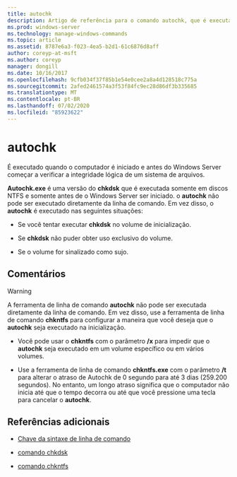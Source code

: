 ```yaml
---
title: autochk
description: Artigo de referência para o comando autochk, que é executado quando o computador é iniciado e antes do Windows Server começar a verificar a integridade lógica de um sistema de arquivos.
ms.prod: windows-server
ms.technology: manage-windows-commands
ms.topic: article
ms.assetid: 8787e6a3-f023-4ea5-b2d1-61c6876d8aff
author: coreyp-at-msft
ms.author: coreyp
manager: dongill
ms.date: 10/16/2017
ms.openlocfilehash: 9cfb034f37f85b1e54e0cee2a8a4d128518c775a
ms.sourcegitcommit: 2afed2461574a3f53f84fc9ec28d86df3b335685
ms.translationtype: MT
ms.contentlocale: pt-BR
ms.lasthandoff: 07/02/2020
ms.locfileid: "85923622"
---
```

# <a name="autochk"></a>autochk

É executado quando o computador é iniciado e antes do Windows Server começar a verificar a integridade lógica de um sistema de arquivos.

**Autochk.exe** é uma versão do **chkdsk** que é executada somente em discos NTFS e somente antes de o Windows Server ser iniciado. o **autochk** não pode ser executado diretamente da linha de comando. Em vez disso, o **autochk** é executado nas seguintes situações:

- Se você tentar executar **chkdsk** no volume de inicialização.

- Se **chkdsk** não puder obter uso exclusivo do volume.

- Se o volume for sinalizado como sujo.

## <a name="remarks"></a>Comentários

> [!WARNING]
> A ferramenta de linha de comando **autochk** não pode ser executada diretamente da linha de comando. Em vez disso, use a ferramenta de linha de comando **chkntfs** para configurar a maneira que você deseja que o **autochk** seja executado na inicialização.
>
> - Você pode usar o **chkntfs** com o parâmetro **/x** para impedir que o **autochk** seja executado em um volume específico ou em vários volumes.
>
> - Use a ferramenta de linha de comando **chkntfs.exe** com o parâmetro **/t** para alterar o atraso de Autochk de 0 segundo para até 3 dias (259.200 segundos). No entanto, um longo atraso significa que o computador não inicia até que o tempo decorra ou até que você pressione uma tecla para cancelar o **autochk**.

## <a name="additional-references"></a>Referências adicionais

- [Chave da sintaxe de linha de comando](command-line-syntax-key.md)

- [comando chkdsk](chkdsk.md)

- [comando chkntfs](chkntfs.md)
